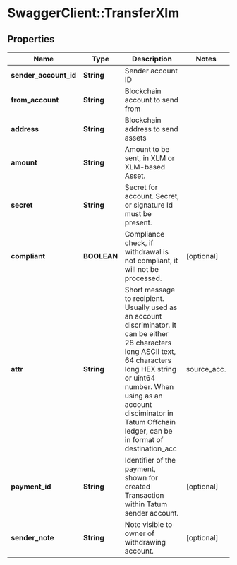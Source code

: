 # SwaggerClient::TransferXlm

## Properties
Name | Type | Description | Notes
------------ | ------------- | ------------- | -------------
**sender_account_id** | **String** | Sender account ID | 
**from_account** | **String** | Blockchain account to send from | 
**address** | **String** | Blockchain address to send assets | 
**amount** | **String** | Amount to be sent, in XLM or XLM-based Asset. | 
**secret** | **String** | Secret for account. Secret, or signature Id must be present. | 
**compliant** | **BOOLEAN** | Compliance check, if withdrawal is not compliant, it will not be processed. | [optional] 
**attr** | **String** | Short message to recipient. Usually used as an account discriminator. It can be either 28 characters long ASCII text, 64 characters long HEX string or uint64 number. When using as an account disciminator in Tatum Offchain ledger, can be in format of destination_acc|source_acc. | [optional] 
**payment_id** | **String** | Identifier of the payment, shown for created Transaction within Tatum sender account. | [optional] 
**sender_note** | **String** | Note visible to owner of withdrawing account. | [optional] 

